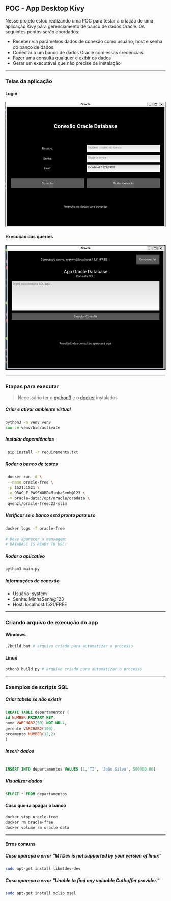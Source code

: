 ## POC - App Desktop Kivy

Nesse projeto estou realizando uma POC para testar a criação de uma aplicação Kivy para gerenciamento de banco de dados Oracle. Os seguintes pontos serão abordados:

- Receber via parâmetros dados de conexão como usuário, host e senha do banco de dados
- Conectar a um banco de dados Oracle com essas credenciais
- Fazer uma consulta qualquer e exibir os dados
- Gerar um executável que não precise de instalação

---

### Telas da aplicação

#### Login

![Tela de Login](./assets/login.png)

#### Execução das queries

![Tela principal](./assets/main.png)

---

### Etapas para executar

> Necessário ter o [python3](https://www.python.org/downloads/) e o [docker](https://docs.docker.com/engine/install/) instalados

##### Criar e ativar ambiente virtual

```bash
python3 -m venv venv
source venv/bin/activate
```

##### Instalar dependências

```bash
 pip install -r requirements.txt
```

##### Rodar o banco de testes

```bash
 docker run -d \
 --name oracle-free \
 -p 1521:1521 \
 -e ORACLE_PASSWORD=MinhaSenh@123 \
 -v oracle-data:/opt/oracle/oradata \
 gvenzl/oracle-free:23-slim
```

##### Verificar se o banco está pronto para uso

```bash
docker logs -f oracle-free

# Deve aparecer a mensagem:
# DATABASE IS READY TO USE!
```

##### Rodar o aplicativo

```bash
python3 main.py
```

##### Informações de conexão

- Usuário: system
- Senha: MinhaSenh@123
- Host: localhost:1521/FREE

---

### Criando arquivo de execução do app

#### Windows

```bash
./build.bat # arquivo criado para automatizar o processo
```

#### Linux

```bash
pthon3 build.py # arquivo criado para automatizar o processo
```

---

### Exemplos de scripts SQL

##### Criar tabela se não existir

```sql
CREATE TABLE departamentos (
id NUMBER PRIMARY KEY,
nome VARCHAR2(50) NOT NULL,
gerente VARCHAR2(100),
orcamento NUMBER(12,2)
)
```

##### Inserir dados

```sql

INSERT INTO departamentos VALUES (1,'TI', 'João Silva', 500000.00)
```

##### Visualizar dados

```sql
SELECT * FROM departamentos
```

#### Caso queira apagar o banco

```bash
docker stop oracle-free
docker rm oracle-free
docker volume rm oracle-data
```

---

#### Erros comuns

##### Caso apareça o error "MTDev is not supported by your version of linux"

```bash
sudo apt-get install libmtdev-dev
```

##### Caso apareça o error "Unable to find any valuable Cutbuffer provider."

```bash
sudo apt-get install xclip xsel
```
